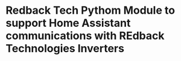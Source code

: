 # Redback Tech Pythom Module to support Home Assistant communications with REdback Technologies Inverters